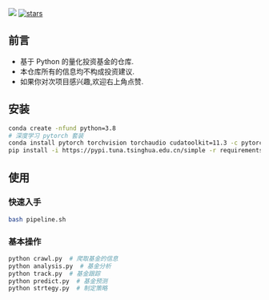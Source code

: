 
[![](https://readthedocs.org/projects/fund/badge/?version=latest)](https://fund.readthedocs.io/zh_CN/latest/) [![stars](https://shields.io/github/stars/zhaisilong/fund?style=social)](https://github.com/zhaisilong/fund)

## 前言

- 基于 Python 的量化投资基金的仓库.
- 本仓库所有的信息均不构成投资建议.
- 如果你对次项目感兴趣,欢迎右上角点赞.

## 安装

```bash
conda create -nfund python=3.8
# 深度学习 pytorch 套装
conda install pytorch torchvision torchaudio cudatoolkit=11.3 -c pytorch
pip install -i https://pypi.tuna.tsinghua.edu.cn/simple -r requirements.txt
```

## 使用

### 快速入手

```bash
bash pipeline.sh
```

### 基本操作

```bash
python crawl.py  # 爬取基金的信息
python analysis.py  # 基金分析
python track.py  # 基金跟踪
python predict.py  # 基金预测
python strtegy.py  # 制定策略
```